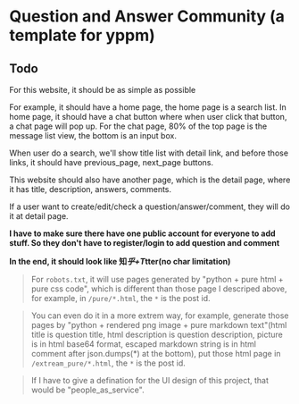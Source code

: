 # Question and Answer Community (a template for yppm)

## Todo
For this website, it should be as simple as possible

For example, it should have a home page, the home page is a search list. In home page, it should have a chat button where when user click that button, a chat page will pop up. For the chat page, 80% of the top page is the message list view, the bottom is an input box.

When user do a search, we'll show title list with detail link, and before those links, it should have previous_page, next_page buttons.

This website should also have another page, which is the detail page, where it has title, description, answers, comments.

If a user want to create/edit/check a question/answer/comment, they will do it at detail page.

**I have to make sure there have one public account for everyone to add stuff. So they don't have to register/login to add question and comment**

**In the end, it should look like 知*乎+T*tter(no char limitation)**

> For `robots.txt`, it will use pages generated by "python + pure html + pure css code", which is different than those page I descriped above, for example, in `/pure/*.html`, the `*` is the post id.

> You can even do it in a more extrem way, for example, generate those pages by "python + rendered png image + pure markdown text"(html title is question title, html description is question description, picture is in html base64 format, escaped markdown string is in html comment after json.dumps(*) at the bottom), put those html page in `/extream_pure/*.html`, the `*` is the post id.

> If I have to give a defination for the UI design of this project, that would be "people_as_service".
